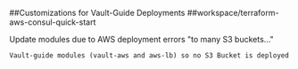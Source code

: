 ##Customizations for Vault-Guide Deployments
##workspace/terraform-aws-consul-quick-start


Update modules due to AWS deployment errors "to many S3 buckets..."
```
Vault-guide modules (vault-aws and aws-lb) so no S3 Bucket is deployed
```
